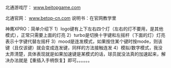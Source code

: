 北通游戏厅：
www.beitopgame.com

北通官网：
www.betop-cn.com
说明书：在官网教学里

神鹰XPRO：简单介绍下
1）logo键有上下左右四个灯（左右的灯不要用，是其他模式），正常只需要上面的灯亮
2）turbo是切换十字键和左摇杆（下面的灯）灯亮表示十字键代替左摇杆
3）mood是连发模式，如果按住某个键时按mode，则该键（且仅该键）就会变成连发键，同样的方法接触连发
4）模拟/数字模式，我没太弄清楚，具体表现就是如果加速键是某模式的话，球员就没法真的加速起来，解决办法就是【重插入手柄恢复】即可。。。。。。